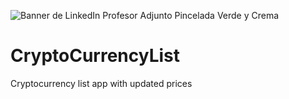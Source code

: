 ![Banner de LinkedIn Profesor Adjunto Pincelada Verde y Crema](https://user-images.githubusercontent.com/28809990/216082768-3928f650-c256-4f15-b992-5ab42ee51d8c.png)

# CryptoCurrencyList

Cryptocurrency list app with updated prices
